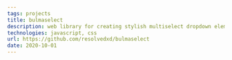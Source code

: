 ```yaml
---
tags: projects
title: bulmaselect
description: web library for creating stylish multiselect dropdown elements
technologies: javascript, css
url: https://github.com/resolvedxd/bulmaselect
date: 2020-10-01
---
```

